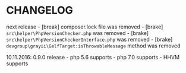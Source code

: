 # CHANGELOG

next release
    - [break] composer.lock file was removed
    - [brake] `src\helper\PhpVersionChecker.php` was removed
    - [brake] `src\helper\PhpVersionCheckerInterface.php` was removed
    - [brake] `devgroup\grayii\GelfTarget:isThrowableMessage` method was removed 

10.11.2016: 0.9.0 release
    - php 5.6 supports
    - php 7.0 supports
    - HHVM supports
